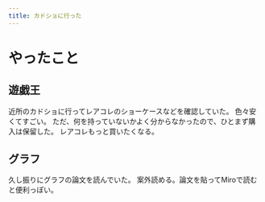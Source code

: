 ```yaml
---
title: カドショに行った
---
```


# やったこと

## 遊戯王

近所のカドショに行ってレアコレのショーケースなどを確認していた。
色々安くてすごい。
ただ、何を持っていないかよく分からなかったので、ひとまず購入は保留した。
レアコレもっと買いたくなる。

## グラフ

久し振りにグラフの論文を読んでいた。
案外読める。論文を貼ってMiroで読むと便利っぽい。
